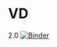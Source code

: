 # VD
2.0
[![Binder](https://mybinder.org/badge_logo.svg)](https://mybinder.org/v2/gh/Hyrvan/VD/main?filepath=requirements)
